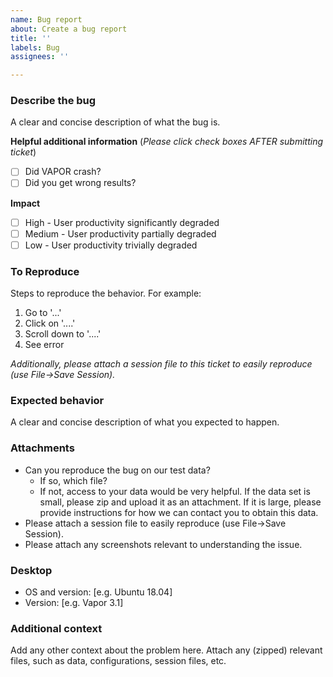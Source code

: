 ```yaml
---
name: Bug report
about: Create a bug report
title: ''
labels: Bug
assignees: ''

---
```


### Describe the bug
A clear and concise description of what the bug is.

**Helpful additional information**
(*Please click check boxes AFTER submitting ticket*)
- [ ] Did VAPOR crash?
- [ ] Did you get wrong results?

**Impact**
- [ ] High - User productivity significantly degraded
- [ ] Medium - User productivity partially degraded
- [ ] Low - User productivity trivially degraded

### To Reproduce
Steps to reproduce the behavior. For example:
1. Go to '...'
2. Click on '....'
3. Scroll down to '....'
4. See error

*Additionally, please attach a session file to this ticket to easily reproduce (use File->Save Session).*

### Expected behavior
A clear and concise description of what you expected to happen.

### Attachments
* Can you reproduce the bug on our test data?
  * If so, which file?
  * If not, access to your data would be very helpful. If the data set is small, please zip and upload it as an attachment. If it is large, please provide instructions for how we can contact you to obtain this data.
* Please attach a session file to easily reproduce (use File->Save Session).
* Please attach any screenshots relevant to understanding the issue.

### Desktop
 - OS and version: [e.g. Ubuntu 18.04]
 - Version: [e.g. Vapor 3.1]

### Additional context
Add any other context about the problem here. Attach any (zipped) relevant files, such as data, configurations, session files, etc.
